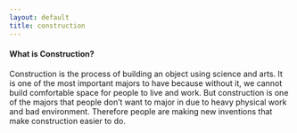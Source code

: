 ```yaml
---
layout: default
title: construction
---
```

#### What is Construction?
Construction is the process of building an object using science and arts. It is one of the most important majors to have because without it, we cannot build comfortable space for people to live and work. But construction is one of the majors that people don’t want to major in due to heavy physical work and bad environment. Therefore people are making new inventions that make construction easier to do.

